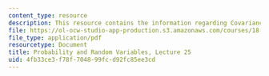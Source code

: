 ```yaml
---
content_type: resource
description: This resource contains the information regarding Covariance and correlation.
file: https://ol-ocw-studio-app-production.s3.amazonaws.com/courses/18-440-probability-and-random-variables-spring-2014/4fb33ce3f78f704899fcd92fc85ee3cd_MIT18_440S14_Lecture25.pdf
file_type: application/pdf
resourcetype: Document
title: Probability and Random Variables, Lecture 25
uid: 4fb33ce3-f78f-7048-99fc-d92fc85ee3cd
---
```

